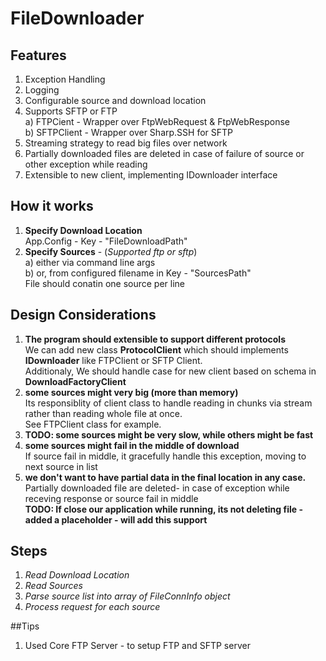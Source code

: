 # FileDownloader     

## Features
1. Exception Handling    
2. Logging
3. Configurable source and download location
4. Supports SFTP or FTP     
   a) FTPCient - Wrapper over FtpWebRequest & FtpWebResponse    
   b) SFTPClient - Wrapper over Sharp.SSH for SFTP     
5. Streaming strategy to read big files over network      
6. Partially downloaded files are deleted in case of failure of source or other exception while reading
7. Extensible to new client, implementing IDownloader interface

## How it works
1. **Specify Download Location**     
   App.Config - Key - "FileDownloadPath"      
2. **Specify Sources** - (_Supported ftp or sftp_)    
   a)  either via command line args   
   b)  or, from configured filename in Key - "SourcesPath"    
       File should conatin one source per line           

## Design Considerations
1. **The program should extensible to support different protocols**    
   We can add new class **ProtocolClient** which should implements **IDownloader** like FTPClient or SFTP Client.    
   Additionaly, We should handle case for new client based on schema in **DownloadFactoryClient**
2. **some sources might very big (more than memory)**     
   Its responsiblity of client class to handle reading in chunks via stream rather than reading whole file at once.    
   See FTPClient class for example.
3. **TODO: some sources might be very slow, while others might be fast**    
4. **some sources might fail in the middle of download**    
   If source fail in middle, it gracefully handle this exception, moving to next source in list
5. **we don't want to have partial data in the final location in any case.**     
   Partially downloaded file are deleted- in case of exception while receving response or source fail in middle     
   **TODO: If close our application while running, its not deleting file - added a placeholder - will add this support** 
   
## Steps
1. *Read Download Location*   
2. *Read Sources*      
3. *Parse source list into array of FileConnInfo object*     
4. *Process request for each source*    


##Tips
1. Used Core FTP Server - to setup FTP and SFTP server 
